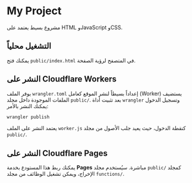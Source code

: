 # My Project

مشروع بسيط يعتمد على HTML وJavaScript وCSS.

## التشغيل محلياً

يمكنك فتح `public/index.html` في المتصفح لرؤية الصفحة.

## النشر على Cloudflare Workers

يوفر الملف `wrangler.toml` إعداداً بسيطاً لنشر الموقع كعامل (Worker) يستضيف الملفات الموجودة داخل مجلد `public/`.
بعد تثبيت أداة `wrangler` وتسجيل الدخول يمكنك النشر بالأمر:

```bash
wrangler publish
```
يعتمد النشر على الملف `worker.js` كنقطة الدخول، حيث يعيد جلب الأصول من مجلد `public/`.

## النشر على Cloudflare Pages

يمكنك ربط هذا المستودع بخدمة **Pages** مباشرة. سيُستخدم مجلد `public/` كمجلد الإخراج، ويمكن تشغيل الوظائف من مجلد `functions/`.
